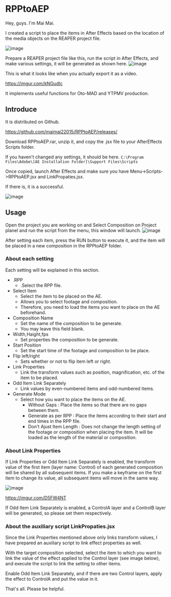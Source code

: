 # RPPtoAEP

Hey, guys. I'm Mai Mai.

I created a script to place the items in After Effects based on the location of the media objects on the REAPER project file.

![image](https://user-images.githubusercontent.com/79758588/113301207-bab86e00-9339-11eb-84c6-0dbae5db5c2f.png)

Prepare a REAPER project file like this, run the script in After Effects, and make various settings, it will be generated as shown here.
![image](https://user-images.githubusercontent.com/79758588/113301221-c146e580-9339-11eb-8c83-d3e66d01dee7.png)

This is what it looks like when you actually export it as a video.

https://imgur.com/kNGudIc

It implements useful functions for Oto-MAD and YTPMV production.

## Introduce
It is distributed on Github.

https://github.com/maimai22015/RPPtoAEP/releases/

Download RPPtoAEP.rar, unzip it, and copy the .jsx file to your AfterEffects Scripts folder.

If you haven't changed any settings, it should be here.
`C:\Program Files\Adobe\[AE Installation Folder]\Support Files\Scripts`

Once copied, launch After Effects and make sure you have Menu->Scripts->RPPtoAEP.jsx and LinkPropaties.jsx.

If there is, it is a successful.

![image](https://user-images.githubusercontent.com/79758588/113301511-0cf98f00-933a-11eb-84d9-19971e9eb8c8.png)

## Usage

Open the project you are working on and Select Composition on Project planel and run the script from the menu, this window will launch.
![image](https://user-images.githubusercontent.com/79758588/113301530-12ef7000-933a-11eb-971a-bf7eb9fdac19.png)


After setting each item, press the RUN button to execute it, and the item will be placed in a new composition in the RPPtoAEP folder.

### About each setting
Each setting will be explained in this section.

* .RPP
  * .Select the RPP file.
* Select Item
  * Select the item to be placed on the AE.
  * Allows you to select footage and composition.
  * Therefore, you need to load the items you want to place on the AE beforehand.
* Composition Name
  * Set the name of the composition to be generate.
  * You may leave this field blank.
* Width,Haight,fps
  * Set properties the composition to be generate.
* Start Position
  * Set the start time of the footage and composition to be place.
* Flip left/right
  * Sets whether or not to flip item left or right.
* Link Properties
  * Link the transform values such as position, magnification, etc. of the item to be placed. 
* Odd Item Link Separately
  * Link values by even-numbered items and odd-numbered items.
* Generate Mode
  * Select how you want to place the items on the AE.
    * Without Gaps : Place the items so that there are no gaps between them.
    * Generate as per RPP : Place the items according to their start and end times in the RPP file.
    * Don't Ajust Item Length : Does not change the length setting of the footage or composition when placing the item. It will be loaded as the length of the material or composition.

### About Link Properties
If Link Properties or Odd Item Link Separately is enabled, the transform value of the first item (layer name: Control) of each generated composition will be shared by all subsequent items.
If you make a keyframe on the first item to change its value, all subsequent items will move in the same way.

![image](https://user-images.githubusercontent.com/79758588/113301572-1edb3200-933a-11eb-8d27-f81da9399e6d.png)

https://imgur.com/D5FW4NT


If Odd Item Link Separately is enabled, a ControlA layer and a ControlB layer will be generated, so please set them respectively.

### About the auxiliary script LinkPropaties.jsx
Since the Link Properties mentioned above only links transform values, I have prepared an auxiliary script to link effect properties as well.

With the target composition selected, select the item to which you want to link the value of the effect applied to the Control layer (see image below), and execute the script to link the setting to other items.

Enable Odd Item Link Separately, and if there are two Control layers, apply the effect to ControlA and put the value in it.

That's all. Please be helpful.

